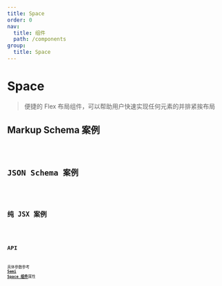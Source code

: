 ```yaml
---
title: Space
order: 0
nav:
  title: 组件
  path: /components
group:
  title: Space
---
```


# Space

> 便捷的 Flex 布局组件，可以帮助用户快速实现任何元素的并排紧挨布局

## Markup Schema 案例

<code src="./demo/index_1.tsx" />

## JSON Schema 案例

<code src="./demo/index_2.tsx" />

## 纯 JSX 案例

<code src="./demo/index_3.tsx" />

## API

具体参数参考 <a href="https://arco.design/zh-CN/basic/space" target="_blank">**Semi Space 组件**</a>属性
